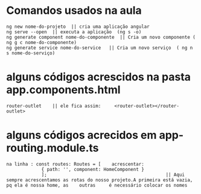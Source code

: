 # Comandos usados na aula

    ng new nome-do-projeto  || cria uma aplicação angular
    ng serve --open  || executa a aplicação  (ng s -o)
    ng generate component nome-do-componente  || Cria um novo componente ( ng g c nome-do-componente)
    ng generate service nome-do-service   || Cria um novo serviço  ( ng n s nome-do-serviço)



# alguns códigos acrescidos na pasta app.components.html
    router-outlet    || ele fica assim:     <router-outlet></router-outlet>

# alguns códigos acrecidos em app-routing.module.ts
    
    na linha : const routes: Routes = [    acrescentar:
                 { path: '', component: HomeComponent }
                 ];                                            || Aqui sempre acrescentamos as rotas do nosso projeto.A primeira está vazia, pq ela é nossa home, as    outras     é necessário colocar os nomes                                                